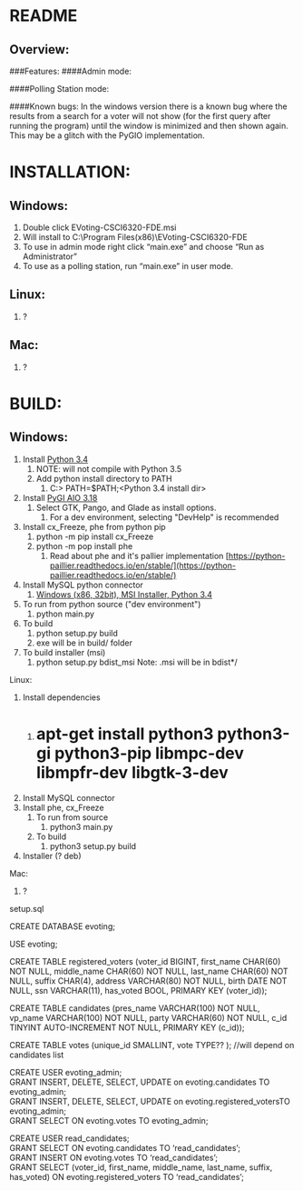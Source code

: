 README
======

Overview:
---------

###Features:
####Admin mode:

####Polling Station mode:

####Known bugs:
In the windows version there is a known bug where the results from a search for a voter will not show (for the first query after running the program) until the window is minimized and then shown again.  This may be a glitch with the PyGIO implementation.

INSTALLATION:
=============

Windows:
--------
1. Double click EVoting-CSCI6320-FDE.msi
2. Will install to C:\Program Files(x86)\EVoting-CSCI6320-FDE
3. To use in admin mode right click “main.exe” and choose “Run as Administrator”
4. To use as a polling station, run “main.exe” in user mode.

Linux:
------
1. ?

Mac:
----
1. ?


BUILD:
======

Windows:
--------
1. Install [Python 3.4](https://www.python.org/ftp/python/3.4.4/python-3.4.4.msi)
   1. NOTE: will not compile with Python 3.5
   2. Add python install directory to PATH
      1. C:> PATH=$PATH;<Python 3.4 install dir>
2. Install [PyGI AIO 3.18](https://sourceforge.net/projects/pygobjectwin32/files/latest/download)
   1. Select GTK, Pango, and Glade as install options.
      1. For a dev environment, selecting "DevHelp" is recommended
3. Install cx_Freeze, phe from python pip
   1. python -m pip install cx_Freeze
   2. python -m pop install phe
      1. Read about phe and it's pallier implementation [https://python-paillier.readthedocs.io/en/stable/](https://python-paillier.readthedocs.io/en/stable/)
4. Install MySQL python connector
   1. [Windows (x86, 32bit), MSI Installer, Python 3.4](https://dev.mysql.com/downloads/connector/python/2.1.html)
5. To run from python source ("dev environment")
   1. python main.py
6. To build
   1. python setup.py build
   2. exe will be in build/ folder
7. To build installer (msi)
   1. python setup.py bdist_msi
      Note: .msi will be in bdist*/

Linux:
1. Install dependencies
   1. # apt-get install python3 python3-gi python3-pip libmpc-dev libmpfr-dev libgtk-3-dev
2. Install MySQL connector
3. Install phe, cx_Freeze
   1. To run from source
      1. python3 main.py
   2. To build
      1. python3 setup.py build
4. Installer (? deb)

Mac:
1. ?

setup.sql

CREATE DATABASE evoting;

USE evoting;

CREATE TABLE registered_voters (voter_id BIGINT, first_name CHAR(60) NOT NULL, middle_name CHAR(60) NOT NULL, last_name CHAR(60) NOT NULL, suffix CHAR(4), address VARCHAR(80) NOT NULL, birth DATE NOT NULL, ssn VARCHAR(11), has_voted BOOL, PRIMARY KEY (voter_id));

CREATE TABLE candidates (pres_name VARCHAR(100) NOT NULL, vp_name VARCHAR(100) NOT NULL, party VARCHAR(60) NOT NULL, c_id TINYINT AUTO-INCREMENT NOT NULL, PRIMARY KEY (c_id));

CREATE TABLE votes (unique_id SMALLINT, vote TYPE?? );  //will depend on candidates list

CREATE USER evoting_admin;  
GRANT INSERT, DELETE, SELECT, UPDATE on evoting.candidates TO evoting_admin;  
GRANT INSERT, DELETE, SELECT, UPDATE on evoting.registered_votersTO evoting_admin;  
GRANT SELECT ON evoting.votes TO evoting_admin;

CREATE USER read_candidates;  
GRANT SELECT ON evoting.candidates TO ‘read_candidates’;  
GRANT INSERT ON evoting.votes TO ‘read_candidates’;  
GRANT SELECT (voter_id, first_name, middle_name, last_name, suffix, has_voted) ON evoting.registered_voters TO ‘read_candidates’;
